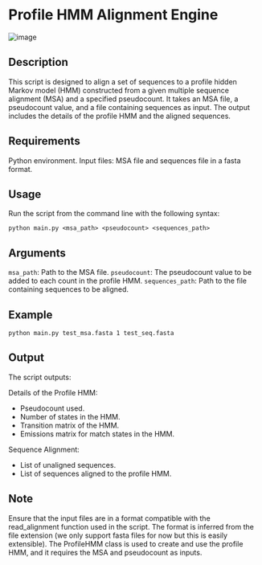 # Profile HMM Alignment Engine
![image](https://github.com/alh322/Profile-HMM-Alignment-Engine/assets/117471005/5ac83493-1861-4aa1-9e75-ce29f2ba1431)



## Description

This script is designed to align a set of sequences to a profile hidden Markov model (HMM) constructed from a given multiple sequence alignment (MSA) and a specified pseudocount. It takes an MSA file, a pseudocount value, and a file containing sequences as input. The output includes the details of the profile HMM and the aligned sequences.

## Requirements

Python environment.
Input files: MSA file and sequences file in a fasta format.

## Usage

Run the script from the command line with the following syntax:

```
python main.py <msa_path> <pseudocount> <sequences_path>
```

## Arguments

`msa_path`: Path to the MSA file.
`pseudocount`: The pseudocount value to be added to each count in the profile HMM.
`sequences_path`: Path to the file containing sequences to be aligned.

## Example

```
python main.py test_msa.fasta 1 test_seq.fasta
```

## Output

The script outputs:

Details of the Profile HMM:

- Pseudocount used.
- Number of states in the HMM.
- Transition matrix of the HMM.
- Emissions matrix for match states in the HMM.

Sequence Alignment:

- List of unaligned sequences.
- List of sequences aligned to the profile HMM.

## Note

Ensure that the input files are in a format compatible with the read_alignment function used in the script. The format is inferred from the file extension (we only support fasta files for now but this is easily extensible). The ProfileHMM class is used to create and use the profile HMM, and it requires the MSA and pseudocount as inputs.
